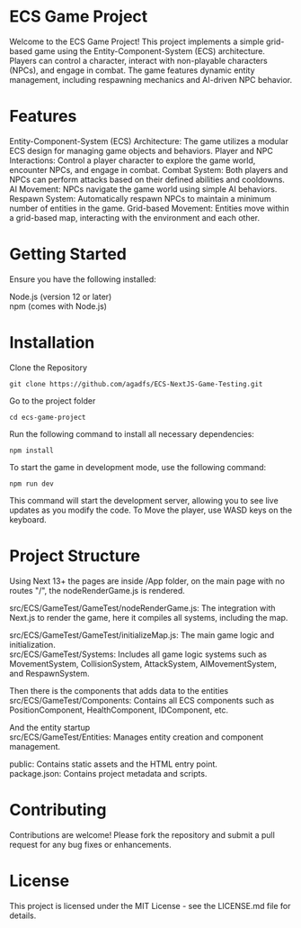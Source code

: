 # ECS Game Project
Welcome to the ECS Game Project! This project implements a simple grid-based game using the Entity-Component-System (ECS) architecture. Players can control a character, interact with non-playable characters (NPCs), and engage in combat. The game features dynamic entity management, including respawning mechanics and AI-driven NPC behavior.

# Features
Entity-Component-System (ECS) Architecture: The game utilizes a modular ECS design for managing game objects and behaviors.
Player and NPC Interactions: Control a player character to explore the game world, encounter NPCs, and engage in combat.
Combat System: Both players and NPCs can perform attacks based on their defined abilities and cooldowns.
AI Movement: NPCs navigate the game world using simple AI behaviors.
Respawn System: Automatically respawn NPCs to maintain a minimum number of entities in the game.
Grid-based Movement: Entities move within a grid-based map, interacting with the environment and each other.

# Getting Started

Ensure you have the following installed:<br />

Node.js (version 12 or later)<br />
npm (comes with Node.js)<br />

# Installation

Clone the Repository

```
git clone https://github.com/agadfs/ECS-NextJS-Game-Testing.git
```

Go to the project folder

```
cd ecs-game-project
```


Run the following command to install all necessary dependencies:

```
npm install
```

To start the game in development mode, use the following command:

```
npm run dev
```
This command will start the development server, allowing you to see live updates as you modify the code.
To Move the player, use WASD keys on the keyboard.
# Project Structure
Using Next 13+ the pages are inside /App folder, on the main page with no routes "/", the nodeRenderGame.js is rendered.<br />

src/ECS/GameTest/GameTest/nodeRenderGame.js: The integration with Next.js to render the game, here it compiles all systems, including the map.<br />

src/ECS/GameTest/GameTest/initializeMap.js: The main game logic and initialization.<br />
src/ECS/GameTest/Systems: Includes all game logic systems such as MovementSystem, CollisionSystem, AttackSystem, AIMovementSystem, and RespawnSystem.<br />

Then there is the components that adds data to the entities<br />
src/ECS/GameTest/Components: Contains all ECS components such as PositionComponent, HealthComponent, IDComponent, etc.<br />

And the entity startup <br />
src/ECS/GameTest/Entities: Manages entity creation and component management.<br />





public: Contains static assets and the HTML entry point.<br />
package.json: Contains project metadata and scripts.<br />

# Contributing
Contributions are welcome! Please fork the repository and submit a pull request for any bug fixes or enhancements.<br />

# License
This project is licensed under the MIT License - see the LICENSE.md file for details.

